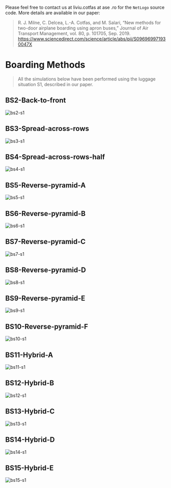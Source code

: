 Please feel free to contact us at liviu.cotfas at ase .ro for the `NetLogo` source code. More details are available in our paper: 

>R. J. Milne, C. Delcea, L.-A. Cotfas, and M. Salari, “New methods for two-door airplane boarding using apron buses,” Journal of Air Transport Management, vol. 80, p. 101705, Sep. 2019. https://www.sciencedirect.com/science/article/abs/pii/S096969971930047X


# Boarding Methods

> All the simulations below have been performed using the luggage situation S1, described in our paper.

## BS2-Back-to-front
![bs2-s1](recordings/bs2-s1.gif)

## BS3-Spread-across-rows
![bs3-s1](recordings/bs3-s1.gif)

## BS4-Spread-across-rows-half
![bs4-s1](recordings/bs4-s1.gif)

## BS5-Reverse-pyramid-A
![bs5-s1](recordings/bs5-s1.gif)

## BS6-Reverse-pyramid-B
![bs6-s1](recordings/bs6-s1.gif)

## BS7-Reverse-pyramid-C
![bs7-s1](recordings/bs7-s1.gif)

## BS8-Reverse-pyramid-D
![bs8-s1](recordings/bs8-s1.gif)

## BS9-Reverse-pyramid-E
![bs9-s1](recordings/bs9-s1.gif)

## BS10-Reverse-pyramid-F
![bs10-s1](recordings/bs10-s1.gif)

## BS11-Hybrid-A
![bs11-s1](recordings/bs11-s1.gif)

## BS12-Hybrid-B
![bs12-s1](recordings/bs12-s1.gif)

## BS13-Hybrid-C
![bs13-s1](recordings/bs13-s1.gif)

## BS14-Hybrid-D
![bs14-s1](recordings/bs14-s1.gif)

## BS15-Hybrid-E
![bs15-s1](recordings/bs15-s1.gif)